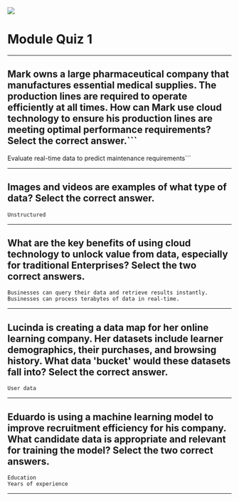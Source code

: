 [![](https://api.pointscounter.me/servers/img/subscribe)](https://www.youtube.com/@CloudHustlers)
# Module Quiz 1
____
## Mark owns a large pharmaceutical company that manufactures essential medical supplies. The production lines are required to operate efficiently at all times. How can Mark use cloud technology to ensure his production lines are meeting optimal performance requirements? Select the correct answer.```
Evaluate real-time data to predict maintenance requirements```
____
## Images and videos are examples of what type of data? Select the correct answer.
```Unstructured```
____
## What are the key benefits of using cloud technology to unlock value from data, especially for traditional Enterprises? Select the two correct answers.
```Businesses can query their data and retrieve results instantly.```<br>
```Businesses can process terabytes of data in real-time.```
_____
## Lucinda is creating a data map for her online learning company. Her datasets include learner demographics, their purchases, and browsing history. What data 'bucket' would these datasets fall into? Select the correct answer.
```User data```
_____
## Eduardo is using a machine learning model to improve recruitment efficiency for his company. What candidate data is appropriate and relevant for training the model? Select the two correct answers.
```Education```<br>
```Years of experience```
____
